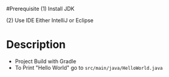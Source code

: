 #Prerequisite
(1) Install JDK

(2) Use IDE Either IntelliJ or Eclipse


# Description

- Project Build with Gradle
- To Print "Hello World" go to `src/main/java/HelloWorld.java` 